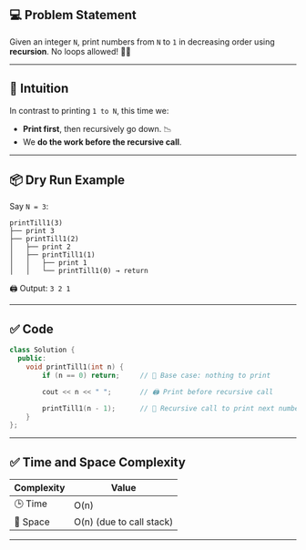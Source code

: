 ## 💻 Problem Statement

Given an integer `N`, print numbers from `N` to `1` in decreasing order using **recursion**.
No loops allowed! 🔁❌

---

## 🧠 Intuition

In contrast to printing `1 to N`, this time we:

* **Print first**, then recursively go down. 📉
* We **do the work before the recursive call**.

---

## 📦 Dry Run Example

Say `N = 3`:

```
printTill1(3)
├── print 3
├── printTill1(2)
│   ├── print 2
│   ├── printTill1(1)
│   │   ├── print 1
│   │   └── printTill1(0) → return
```

🖨️ Output: `3 2 1`

---

## ✅ Code

```cpp
class Solution {
  public:
    void printTill1(int n) {
        if (n == 0) return;     // 🛑 Base case: nothing to print

        cout << n << " ";       // 🖨️ Print before recursive call

        printTill1(n - 1);      // 🔁 Recursive call to print next number
    }
};
```

---

## ✅ Time and Space Complexity

| Complexity | Value                     |
| ---------- | ------------------------- |
| 🕒 Time    | O(n)                      |
| 🧠 Space   | O(n)  (due to call stack) |

---

